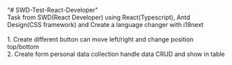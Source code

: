 "# SWD-Test-React-Developer" <br/>
Task from SWD(React Developer) using React(Typescript), Antd Design(CSS framework) and Create a language changer with i18next<br/><br/>
    1. Create different button can move left/right and change position top/bottom <br/>
    2. Create form personal data collection handle data CRUD  and show in table<br/>
